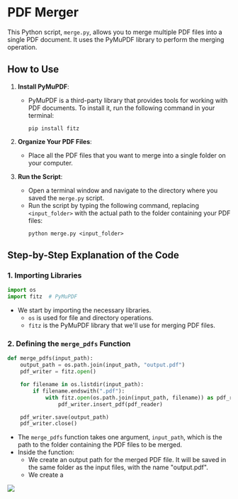  # PDF Merger

This Python script, `merge.py`, allows you to merge multiple PDF files into a single PDF document. It uses the PyMuPDF library to perform the merging operation.

## How to Use

1. **Install PyMuPDF**:
   - PyMuPDF is a third-party library that provides tools for working with PDF documents. To install it, run the following command in your terminal:
     ```
     pip install fitz
     ```

2. **Organize Your PDF Files**:
   - Place all the PDF files that you want to merge into a single folder on your computer.

3. **Run the Script**:
   - Open a terminal window and navigate to the directory where you saved the `merge.py` script.
   - Run the script by typing the following command, replacing `<input_folder>` with the actual path to the folder containing your PDF files:
     ```
     python merge.py <input_folder>
     ```

## Step-by-Step Explanation of the Code

### 1. Importing Libraries

```python
import os
import fitz  # PyMuPDF
```

- We start by importing the necessary libraries.
  - `os` is used for file and directory operations.
  - `fitz` is the PyMuPDF library that we'll use for merging PDF files.

### 2. Defining the `merge_pdfs` Function

```python
def merge_pdfs(input_path):
    output_path = os.path.join(input_path, "output.pdf")
    pdf_writer = fitz.open()

    for filename in os.listdir(input_path):
        if filename.endswith(".pdf"):
            with fitz.open(os.path.join(input_path, filename)) as pdf_reader:
                pdf_writer.insert_pdf(pdf_reader)

    pdf_writer.save(output_path)
    pdf_writer.close()
```

- The `merge_pdfs` function takes one argument, `input_path`, which is the path to the folder containing the PDF files to be merged.
- Inside the function:
  - We create an output path for the merged PDF file. It will be saved in the same folder as the input files, with the name "output.pdf".
  - We create a

<img src="https://img.shields.io/badge/PYTHON-black?style=for-the-badge&logo=python&logoColor=gold"/>
